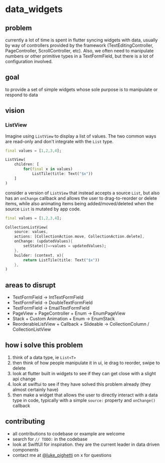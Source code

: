 # data_widgets

## problem

currently a lot of time is spent in flutter syncing widgets with data, usually by way of controllers provided by the framework (TextEditingController, PageController, ScrollController, etc). Also, we often need to manipulate numbers or other primitive types in a TextFormField, but there is a lot of configuration involved.

## goal

to provide a set of simple widgets whose sole purpose is to manipulate or respond to data

## vision

### ListView

Imagine using `ListView` to display a list of values. The two common ways are read-only and don't integrate with the `List` type.

```dart
final values = [1,2,3,4];

ListView(
    children: [
        for(final x in values)
            ListTile(title: Text("$x"))
    ]
)
```

consider a version of `ListView` that instead accepts a source `List`, but also has an `onChange` callback and allows the user to drag-to-reorder or delete items, while also animating items being added/moved/deleted when the source `List` is mutated by app code.


```dart
final values = [1,2,3,4];

CollectionListView(
    source: values,
    actions: [CollectionAction.move, CollectionAction.delete],
    onChange: (updatedValues){
        setState(()=>values = updatedValues);
    },
    builder: (context, x){
        return ListTile(title: Text("$x"))
    },
)
```

## areas to disrupt

- TextFormField -> IntTextFormField
- TextFormField -> DoubleTextFormField
- TextFormField -> EmailTextFormField
- PageView + PageController + Enum -> EnumPageView
- Stack + Custom Animation + Enum -> EnumStack
- ReorderableListView + Callback + Slideable -> CollectionColumn / CollectionListView

## how i solve this problem

1. think of a data type, ie `List<T>`
1. then think of how people manipulate it in ui, ie drag to reorder, swipe to delete
1. look at flutter built in widgets to see if they can get close with a slight api change
1. look at swiftui to see if they have solved this problem already (they almost certainly have)
1. then make a widget that allows the user to directly interact with a data type in code, typically with a simple `source:` property and `onChange()` callback

## contributing

- all contributions to codebase or example are welcome
- search for `// TODO:` in the codebase
- look at SwiftUI for inspiration. they are the current leader in data driven components
- contact me at [@luke_pighetti](https://x.com/luke_pighetti) on x for questions
